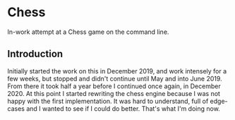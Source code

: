 # Chess

In-work attempt at a Chess game on the command line.

## Introduction

Initially started the work on this in December 2019, and work intensely for a few weeks, but stopped and didn't continue until May and into June 2019. From there it took half a year before I continued once again, in December 2020. At this point I started rewriting the chess engine because I was not happy with the first implementation. It was hard to understand, full of edge-cases and I wanted to see if I could do better. That's what I'm doing now.
